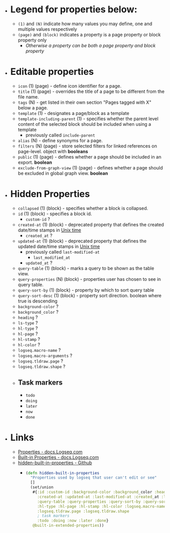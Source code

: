 - # Legend for properties below:
	- `(1)` and `(N)` indicate how many values you may define, one and multiple values respectively
	- `(page)` and `(block)` indicates a property is a page property or block property only
		- *Otherwise a property can be both a page property and block property*
- # Editable properties
	- `icon` (1) (page) - define icon identifier for a page.
	- `title` (1) (page) - overrides the title of a page to be different from the file name.
	- `tags` (N) - get listed in their own section "Pages tagged with X" below a page.
	- `template` (1) - designates a page/block as a template
	- `template-including-parent` (1) - specifies whether the parent level content of the selected block should be included when using a template
		- previously called `include-parent`
	- `alias` (N) - define synonyms for a page.
	- `filters` (N) (page) - store selected filters for linked references on page-level. object with **booleans**
	- `public` (1) (page) - defines whether a page should be included in an export. **boolean**
	- `exclude-from-graph-view` (1) (page) - defines whether a page should be excluded in global graph view. **boolean**
- # Hidden Properties
	- `collapsed` (1) (block) - specifies whether a block is collapsed.
	- `id` (1) (block) - specifies a block id.
		- `custom-id` ?
	- `created-at` (1) (block) - deprecated property that defines the created date/time stamps in [Unix time](https://en.wikipedia.org/wiki/Unix_time)
		- `created_at` ?
	- `updated-at` (1) (block) - deprecated property that defines the updated date/time stamps in [Unix time](https://en.wikipedia.org/wiki/Unix_time)
		- previously called `last-modified-at`
			- `last_modified_at`
		- `updated_at` ?
	- `query-table` (1) (block) - marks a query to be shown as the table view.
	- `query-properties` (N) (block) - properties user has chosen to see in query table.
	- `query-sort-by` (1) (block) - property by which to sort query table
	- `query-sort-desc` (1) (block) - property sort direction. boolean where true is descending
	- `background-color` ?
	- `background_color` ?
	- `heading` ?
	- `ls-type` ?
	- `hl-type` ?
	- `hl-page` ?
	- `hl-stamp` ?
	- `hl-color` ?
	- `logseq.macro-name` ?
	- `logseq.macro-arguments` ?
	- `logseq.tldraw.page` ?
	- `logseq.tldraw.shape` ?
	- ## Task markers
		- `todo`
		- `doing`
		- `later`
		- `now`
		- `done`
- # Links
	- [Properties - docs.Logseq.com](https://docs.logseq.com/#/page/properties)
	- [Built-in Properties - docs.Logseq.com](https://docs.logseq.com/#/page/built-in%20properties)
	- [hidden-built-in-properties - Github](https://github.com/logseq/logseq/blob/master/deps/graph-parser/src/logseq/graph_parser/property.cljs#L59)
		- ```clojure
		  (defn hidden-built-in-properties
		    "Properties used by logseq that user can't edit or see"
		    []
		    (set/union
		     #{:id :custom-id :background-color :background_color :heading :collapsed
		       :created-at :updated-at :last-modified-at :created_at :last_modified_at
		       :query-table :query-properties :query-sort-by :query-sort-desc :ls-type
		       :hl-type :hl-page :hl-stamp :hl-color :logseq.macro-name :logseq.macro-arguments
		       :logseq.tldraw.page :logseq.tldraw.shape
		       ; task markers
		       :todo :doing :now :later :done}
		     @built-in-extended-properties))
		  ```